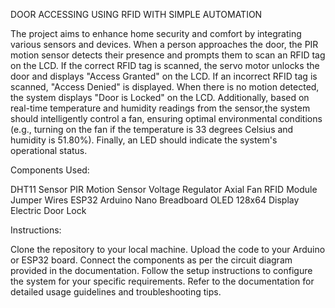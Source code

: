 DOOR ACCESSING USING RFID WITH SIMPLE AUTOMATION

The project aims to enhance home security and comfort by integrating various sensors and devices.
When a person approaches the door, 
the PIR motion sensor detects their presence and prompts them to scan an RFID tag on the LCD. 
If the correct RFID tag is scanned, the servo motor unlocks the door and displays "Access Granted" on the LCD. 
If an incorrect RFID tag is scanned, "Access Denied" is displayed. 
When there is no motion detected, the system displays "Door is Locked" on the LCD. 
Additionally, based on real-time temperature and humidity readings from the sensor,the system should intelligently control a fan, ensuring optimal environmental conditions (e.g., turning on the fan if the temperature is 33 degrees Celsius and humidity is 51.80%). 
Finally, an LED should indicate the system's operational status.

Components Used:

  DHT11 Sensor
  PIR Motion Sensor
  Voltage Regulator
  Axial Fan
  RFID Module
  Jumper Wires
  ESP32
  Arduino Nano
  Breadboard
  OLED 128x64 Display
  Electric Door Lock

Instructions:

Clone the repository to your local machine.
Upload the code to your Arduino or ESP32 board.
Connect the components as per the circuit diagram provided in the documentation.
Follow the setup instructions to configure the system for your specific requirements.
Refer to the documentation for detailed usage guidelines and troubleshooting tips.
